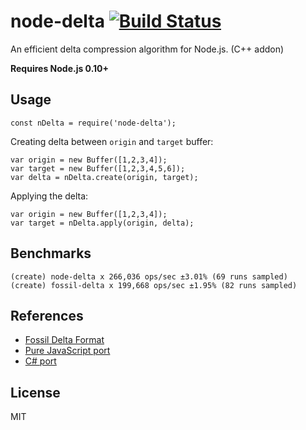 node-delta [![Build Status](https://secure.travis-ci.org/endel/node-delta.svg?branch=master)](http://travis-ci.org/endel/node-delta)
===

An efficient delta compression algorithm for Node.js. (C++ addon)

**Requires Node.js 0.10+**

Usage
---

```
const nDelta = require('node-delta');
```

Creating delta between `origin` and `target` buffer:

```
var origin = new Buffer([1,2,3,4]);
var target = new Buffer([1,2,3,4,5,6]);
var delta = nDelta.create(origin, target);
```

Applying the delta:

```
var origin = new Buffer([1,2,3,4]);
var target = nDelta.apply(origin, delta);
```

Benchmarks
---

```
(create) node-delta x 266,036 ops/sec ±3.01% (69 runs sampled)
(create) fossil-delta x 199,668 ops/sec ±1.95% (82 runs sampled)
```

References
---

- [Fossil Delta Format](http://fossil-scm.org/xfer/doc/trunk/www/delta_format.wiki)
- [Pure JavaScript port](https://github.com/dchest/fossil-delta-js)
- [C# port](https://github.com/endel/FossilDelta)

License
---

MIT
